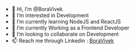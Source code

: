 - 👋 Hi, I’m @BoraVivek
- 👀 I’m interested in Development
- 🌱 I’m currently learning NodeJS and ReactJS
- 🌱 I’m currently Working as a Frontend Developer
- 💞️ I’m looking to collaborate on Development
- 📫 Reach me through Linkedin  : [BoraVivek](https://www.linkedin.com/in/boravivek/)

<!-- 
![Vivek's GitHub stats](https://github-readme-stats.vercel.app/api?username=BoraVivek&count_private=true&show_icons=true&theme=radical)  
[![Top Langs](https://github-readme-stats.vercel.app/api/top-langs/?username=boravivek&layout=compact)](https://github.com/boravivek/github-readme-stats)
-->
<!---
BoraVivek/BoraVivek is a ✨ special ✨ repository because its `README.md` (this file) appears on your GitHub profile.
You can click the Preview link to take a look at your changes.
--->
